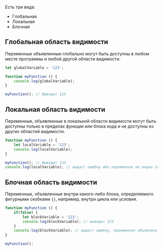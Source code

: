 Есть три вида:
- Глобальная
- Локальная
- Блочная
## Глобальная область видимости
Переменные объявленные глобально могут быть доступны в любом месте программы и любой другой области видимости.
```js
let globalVariable = '123';

function myFunction () {
	console.log(globalVariable);
}

myFunction(); // Выводит 123
```
## Локальная область видимости
Переменные, объявленные в локальной области видимости могут быть доступны только в пределах функции или блока кода и не доступны из других областей видимости.
```js
function myFunction () {
	let localVariable = '123';
	console.log(localVariable);
}

myFunction(); // Выводит 123
console.log(localVariable); // выдаст ошибку ибо переменная не видна снаружи функции
```
## Блочная область видимости
Переменные, объявленные внутри какого-либо блока, определяемого фигурными скобками `{}`, например, внутри цикла или условия.
```js
function myFunction () {
	if(false) {
		let blockVariable = '123';
		console.log(blockVariable); // выведет 123
	}
	console.log(blockVariable); // выдаст ошибку, переменная объявлена внутри блока
}

myFunction();
```


